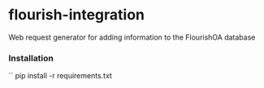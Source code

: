 # flourish-integration
Web request generator for adding information to the FlourishOA database

### Installation 
`` pip install -r requirements.txt

